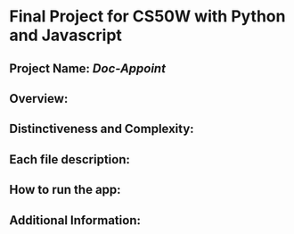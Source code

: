 # Final Project for CS50W with Python and Javascript

## Project Name: *Doc-Appoint*


## Overview:


## Distinctiveness and Complexity:

## Each file description:


## How to run the app:

## Additional Information:
